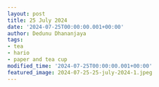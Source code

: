 ```yaml
---
layout: post
title: 25 July 2024
date: '2024-07-25T00:00:00.001+00:00'
author: Dedunu Dhananjaya
tags:
- tea
- hario
- paper and tea cup
modified_time: '2024-07-25T00:00:00.001+00:00'
featured_image: 2024-07-25-25-july-2024-1.jpeg
---
```

